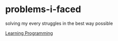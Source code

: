 # problems-i-faced
solving my every struggles in the best way possible

<a href = "gh-pages/learning-coding.md" > Learning Programming </a>


